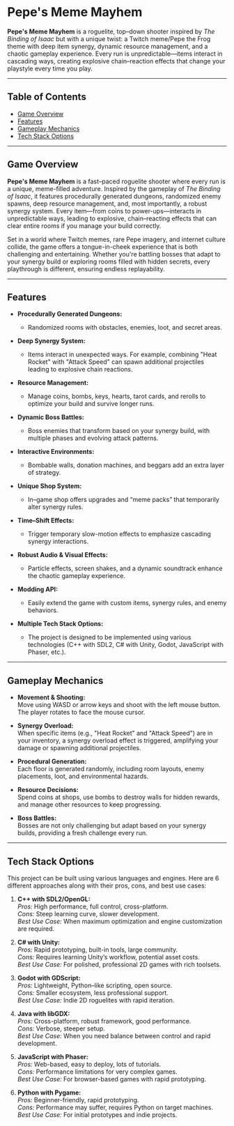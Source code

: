 # Pepe's Meme Mayhem

**Pepe's Meme Mayhem** is a roguelite, top–down shooter inspired by *The Binding of Isaac* but with a unique twist: a Twitch meme/Pepe the Frog theme with deep item synergy, dynamic resource management, and a chaotic gameplay experience. Every run is unpredictable—items interact in cascading ways, creating explosive chain–reaction effects that change your playstyle every time you play.

---

## Table of Contents

- [Game Overview](#game-overview)
- [Features](#features)
- [Gameplay Mechanics](#gameplay-mechanics)
- [Tech Stack Options](#tech-stack-options)

---

## Game Overview

**Pepe's Meme Mayhem** is a fast–paced roguelite shooter where every run is a unique, meme-filled adventure. Inspired by the gameplay of *The Binding of Isaac*, it features procedurally generated dungeons, randomized enemy spawns, deep resource management, and, most importantly, a robust synergy system. Every item—from coins to power-ups—interacts in unpredictable ways, leading to explosive, chain–reacting effects that can clear entire rooms if you manage your build correctly.

Set in a world where Twitch memes, rare Pepe imagery, and internet culture collide, the game offers a tongue-in-cheek experience that is both challenging and entertaining. Whether you're battling bosses that adapt to your synergy build or exploring rooms filled with hidden secrets, every playthrough is different, ensuring endless replayability.

---

## Features

- **Procedurally Generated Dungeons:** 
  - Randomized rooms with obstacles, enemies, loot, and secret areas.
  
- **Deep Synergy System:** 
  - Items interact in unexpected ways. For example, combining "Heat Rocket" with "Attack Speed" can spawn additional projectiles leading to explosive chain reactions.
  
- **Resource Management:**
  - Manage coins, bombs, keys, hearts, tarot cards, and rerolls to optimize your build and survive longer runs.
  
- **Dynamic Boss Battles:**
  - Boss enemies that transform based on your synergy build, with multiple phases and evolving attack patterns.
  
- **Interactive Environments:**
  - Bombable walls, donation machines, and beggars add an extra layer of strategy.
  
- **Unique Shop System:**
  - In–game shop offers upgrades and “meme packs” that temporarily alter synergy rules.
  
- **Time–Shift Effects:**
  - Trigger temporary slow-motion effects to emphasize cascading synergy interactions.
  
- **Robust Audio & Visual Effects:**
  - Particle effects, screen shakes, and a dynamic soundtrack enhance the chaotic gameplay experience.
  
- **Modding API:**
  - Easily extend the game with custom items, synergy rules, and enemy behaviors.
  
- **Multiple Tech Stack Options:**
  - The project is designed to be implemented using various technologies (C++ with SDL2, C# with Unity, Godot, JavaScript with Phaser, etc.).

---

## Gameplay Mechanics

- **Movement & Shooting:**  
  Move using WASD or arrow keys and shoot with the left mouse button. The player rotates to face the mouse cursor.

- **Synergy Overload:**  
  When specific items (e.g., "Heat Rocket" and "Attack Speed") are in your inventory, a synergy overload effect is triggered, amplifying your damage or spawning additional projectiles.

- **Procedural Generation:**  
  Each floor is generated randomly, including room layouts, enemy placements, loot, and environmental hazards.

- **Resource Decisions:**  
  Spend coins at shops, use bombs to destroy walls for hidden rewards, and manage other resources to keep progressing.

- **Boss Battles:**  
  Bosses are not only challenging but adapt based on your synergy builds, providing a fresh challenge every run.

---

## Tech Stack Options

This project can be built using various languages and engines. Here are 6 different approaches along with their pros, cons, and best use cases:

1. **C++ with SDL2/OpenGL:**  
   _Pros:_ High performance, full control, cross-platform.  
   _Cons:_ Steep learning curve, slower development.  
   _Best Use Case:_ When maximum optimization and engine customization are required.

2. **C# with Unity:**  
   _Pros:_ Rapid prototyping, built-in tools, large community.  
   _Cons:_ Requires learning Unity’s workflow, potential asset costs.  
   _Best Use Case:_ For polished, professional 2D games with rich toolsets.

3. **Godot with GDScript:**  
   _Pros:_ Lightweight, Python–like scripting, open source.  
   _Cons:_ Smaller ecosystem, less professional support.  
   _Best Use Case:_ Indie 2D roguelites with rapid iteration.

4. **Java with libGDX:**  
   _Pros:_ Cross-platform, robust framework, good performance.  
   _Cons:_ Verbose, steeper setup.  
   _Best Use Case:_ When you need balance between control and rapid development.

5. **JavaScript with Phaser:**  
   _Pros:_ Web-based, easy to deploy, lots of tutorials.  
   _Cons:_ Performance limitations for very complex games.  
   _Best Use Case:_ For browser-based games with rapid prototyping.

6. **Python with Pygame:**  
   _Pros:_ Beginner-friendly, rapid prototyping.  
   _Cons:_ Performance may suffer, requires Python on target machines.  
   _Best Use Case:_ For initial prototypes and indie projects.
